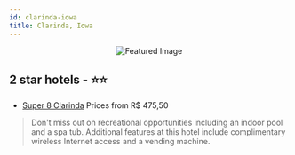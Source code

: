 ```yaml
---
id: clarinda-iowa
title: Clarinda, Iowa
---
```


<center><img src="https://i.travelapi.com/hotels/1000000/320000/317200/317183/6ade2d73_z.jpg" alt="Featured Image" /></center>


##  2 star hotels - ⭐️⭐️

-    [Super 8 Clarinda](https://us.hurb.com/hotels/clarinda/super-8-clarinda-JNP-JP148681?cmp=18055) Prices from R$ 475,50
   > Don't miss out on recreational opportunities including an indoor pool and a spa tub. Additional features at this hotel include complimentary wireless Internet access and a vending machine.
